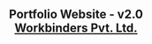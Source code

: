 <h2 align="center">
  Portfolio Website - v2.0<br/>
  <a href="https://workbidners.com" target="_blank">Workbinders Pvt. Ltd.</a>
</h2>
